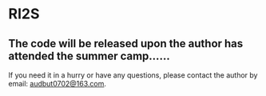 # RI2S

## The code will be released upon the author has attended the summer camp......
If you need it in a hurry or have any questions, please contact the author by email: audbut0702@163.com.

